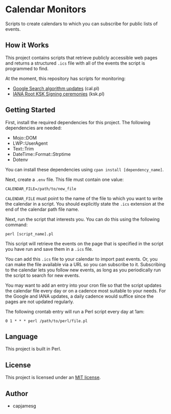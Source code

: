 # Calendar Monitors

Scripts to create calendars to which you can subscribe for public lists of events.

## How it Works

This project contains scripts that retrieve publicly accessible web pages and returns a structured `.ics` file with all of the events the script is programmed to find.

At the moment, this repository has scripts for monitoring:

- [Google Search algorithm updates](https://developers.google.com/search/updates/ranking) (cal.pl)
- [IANA Root KSK Signing ceremonies](https://www.iana.org/dnssec/ceremonies) (ksk.pl)

## Getting Started

First, install the required dependencies for this project. The following dependencies are needed:

- Mojo::DOM
- LWP::UserAgent
- Text::Trim
- DateTime::Format::Strptime
- Dotenv

You can install these dependencies using `cpan install [dependency_name]`.

Next, create a `.env` file. This file must contain one value:

    CALENDAR_FILE=/path/to/new_file

`CALENDAR_FILE` must point to the name of the file to which you want to write the calendar in a script. You should explicitly state the `.ics` extension at the end of the calendar path file name.

Next, run the script that interests you. You can do this using the following command:

    perl [script_name].pl

This script will retrieve the events on the page that is specified in the script you have run and save them in a `.ics` file.

You can add this `.ics` file to your calendar to import past events. Or, you can make the file available via a URL so you can subscribe to it. Subscribing to the calendar lets you follow new events, as long as you periodically run the script to search for new events.

You may want to add an entry into your cron file so that the script updates the calendar file every day or on a cadence most suitable to your needs. For the Google and IANA updates, a daily cadence would suffice since the pages are not updated regularly.

The following crontab entry will run a Perl script every day at 1am:

    0 1 * * * perl /path/to/perl/file.pl

## Language

This project is built in Perl.

## License

This project is licensed under an [MIT license](LICENSE).

## Author

- capjamesg